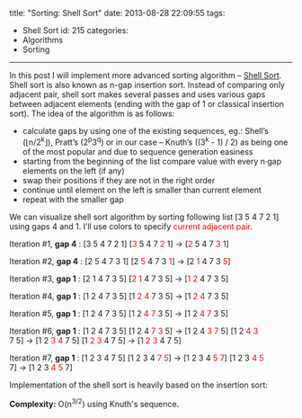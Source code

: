 title: "Sorting: Shell Sort"
date: 2013-08-28 22:09:55
tags: 
  - Shell Sort
id: 215
categories:
  - Algorithms
  - Sorting
---

In this post I will implement more advanced sorting algorithm – [Shell Sort](https://en.wikipedia.org/wiki/Shellsort). Shell sort is also known as n-gap insertion sort. Instead of comparing only adjacent pair, shell sort makes several passes and uses various gaps between adjacent elements (ending with the gap of 1 or classical insertion sort). The idea of the algorithm is as follows:

*   calculate gaps by using one of the existing sequences, eg.: Shell’s (⌊n/2<sup>k</sup>⌋), Pratt’s (2<sup>p</sup>3<sup>q</sup>) or in our case – Knuth’s ((3<sup>k</sup> - 1) / 2) as being one of the most popular and due to sequence generation easiness
*   starting from the beginning of the list compare value with every n·gap elements on the left (if any)
*   swap their positions if they are not in the right order
*   continue until element on the left is smaller than current element
*   repeat with the smaller gap

We can visualize shell sort algorithm by sorting following list [3 5 4 7 2 1] using gaps 4 and 1\. I’ll use colors to specify <span style="color: #ff0000;">current adjacent pair</span>.

Iteration #1, **gap 4** : [3 5 4 7 2 1]
[<span style="color: #ff0000;">3</span> 5 4 7 <span style="color: #ff0000;">2</span> 1] → [<span style="color: #ff0000;">2</span> 5 4 7 <span style="color: #ff0000;">3</span> 1]

Iteration #2, **gap 4** : [2 5 4 7 3 1]
[2 <span style="color: #ff0000;">5</span> 4 7 3 <span style="color: #ff0000;">1</span>] → [2 <span style="color: #ff0000;">1</span> 4 7 3 <span style="color: #ff0000;">5</span>]

Iteration #3, **gap 1** : [2 1 4 7 3 5]
[<span style="color: #ff0000;">2 1</span> 4 7 3 5] → [<span style="color: #ff0000;">1 2</span> 4 7 3 5]

Iteration #4, **gap 1** : [1 2 4 7 3 5]
[1 <span style="color: #ff0000;">2 4</span> 7 3 5] → [1 <span style="color: #ff0000;">2 4</span> 7 3 5]

Iteration #5, **gap 1** : [1 2 4 7 3 5]
[1 2 <span style="color: #ff0000;">4 7</span> 3 5] → [1 2 <span style="color: #ff0000;">4 7</span> 3 5]

Iteration #6, **gap 1** : [1 2 4 7 3 5]
[1 2 4 <span style="color: #ff0000;">7 3</span> 5] → [1 2 4 <span style="color: #ff0000;">3 7</span> 5]
[1 2 <span style="color: #ff0000;">4 3</span> 7 5] → [1 2 <span style="color: #ff0000;">3 4</span> 7 5]
[1 <span style="color: #ff0000;">2 3</span> 4 7 5] → [1 <span style="color: #ff0000;">2 3</span> 4 7 5]

Iteration #7, **gap 1** : [1 2 3 4 7 5]
[1 2 3 4 <span style="color: #ff0000;">7 5</span>] → [1 2 3 4 <span style="color: #ff0000;">5 7</span>]
[1 2 3 <span style="color: #ff0000;">4 5</span> 7] → [1 2 3 <span style="color: #ff0000;">4 5</span> 7]

Implementation of the shell sort is heavily based on the insertion sort:

<script src="http://gist-it.appspot.com/https://github.com/sergejusb/algorithms/blob/master/sorting/shellSort.js?footer=minimal">
</script>

**Complexity:** O(n<sup>3/2</sup>) using Knuth's sequence.